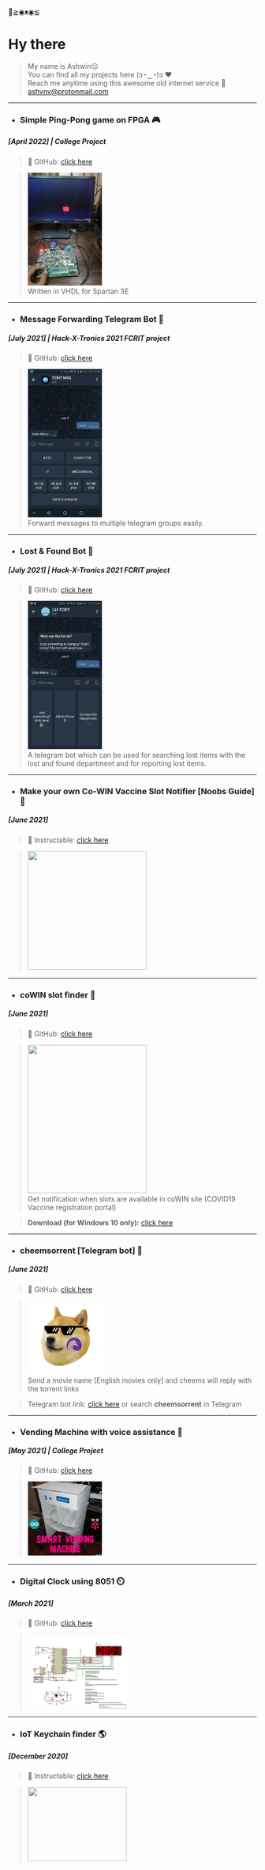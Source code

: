  👋≧◉ᴥ◉≦
# Hy there
> My name is Ashwin😉 <br>
> You can find all my projects here (ɔ◔‿◔)ɔ ♥ <br>
> Reach me anytime using this awesome old internet service 📧 ashvnv@protonmail.com <br>
---

* ### Simple Ping-Pong game on FPGA 🎮
##### [April 2022] | College Project

> 📮 GitHub: [click here](https://github.com/ashvnv/FPGA-Ping-Pong-game)

> <img src="https://raw.githubusercontent.com/ashvnv/FPGA-Ping-Pong-game/main/media/pic.png" width="150"><br>
> Written in VHDL for Spartan 3E

---
* ### Message Forwarding Telegram Bot 🤖
##### [July 2021] | Hack-X-Tronics 2021 FCRIT project

> 📮 GitHub: [click here](https://github.com/ashvnv/Message-Forwarding-Telegram-Bot)

> <img src="https://github.com/ashvnv/Message-Forwarding-Telegram-Bot/blob/main/pics/sending%20msg%20pics/photo_2021-07-09_21-22-53.jpg?raw=true" width="150"><br>
> Forward messages to multiple telegram groups easily.

---
* ### Lost & Found Bot 🤖
##### [July 2021] | Hack-X-Tronics 2021 FCRIT project

> 📮 GitHub: [click here](https://github.com/ashvnv/Lost-And-Found-Bot)

> <img src="https://github.com/ashvnv/Lost-And-Found-Bot/blob/main/pics/photo_2021-07-09_15-06-22.jpg?raw=true" width="150"><br>
> A telegram bot which can be used for searching lost items with the lost and found department and for reporting lost items.

---
* ### Make your own Co-WIN Vaccine Slot Notifier [Noobs Guide] 💉
##### [June 2021]

> 📘 Instructable: [click here](https://www.instructables.com/Make-Your-Own-Co-WIN-Vaccine-Slot-Notifier-in-30-M/)

> <img src="https://content.instructables.com/ORIG/FZ1/06B6/KPV761LG/FZ106B6KPV761LG.png?auto=webp&frame=1&width=700&height=1024&fit=bounds&md=dff284c736b36cb811353398765c0fae" width="240" height="240"><br>

---
* ### coWIN slot finder 💉
##### [June 2021]

> 📮 GitHub: [click here](https://github.com/ashvnv/Co-Win-Notifier)

> <img src="https://raw.githubusercontent.com/ashvnv/Co-Win-Notifier/master/Pics/mainwin.png" width="240" height="300"><br>
> Get notification when slots are available in coWIN site (COVID19 Vaccine registration portal)

> **Download (for Windows 10 only):** [click here](http://bit.ly/cowinnotifierIO)

---
* ### cheemsorrent [Telegram bot] 🤖 
##### [June 2021]

> 📮 GitHub: [click here](https://github.com/ashvnv/cheemsorrent)

> <img src="https://raw.githubusercontent.com/ashvnv/cheemsorrent/main/temp/cheemspic.png" width="150" height="150"><br>
> Send a movie name [English movies only] and cheems will reply with the torrent links<br>

> Telegram bot link: [click here](https://t.me/cheemsorrent_bot) or search **cheemsorrent** in Telegram

---
* ### Vending Machine with voice assistance 🎤
##### [May 2021] | College Project

> 📮 GitHub: [click here](https://github.com/ashvnv/smart-vending-machine)

> <img src="https://raw.githubusercontent.com/ashvnv/smart-vending-machine/main/temp/IMG_20210517_205744.png" width="150" height="150"><br>

---
* ### Digital Clock using 8051 ⏲️
##### [March 2021]

> 📮 GitHub: [click here](https://github.com/ashvnv/8051-digitalclock-rtc)

> <img src="https://raw.githubusercontent.com/ashvnv/8051-digitalclock-rtc/main/temp/Proteus%20sim.PNG" width="200" height="150"><br>

---
* ### IoT Keychain finder 🌎
##### [December 2020]

> 📘 Instructable: [click here](https://www.instructables.com/IoT-Keychain-Finder-Using-ESP8266-01/)

> <img src="https://content.instructables.com/ORIG/FWG/M7Z7/KI4KAYU8/FWGM7Z7KI4KAYU8.png?auto=webp&frame=1&width=1024&height=1024&fit=bounds&md=8e5ae5bb37ba3cff0ac66720a369747b" width="200" height="150"><br>



